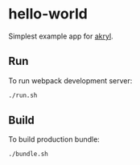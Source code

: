 # hello-world

Simplest example app for [akryl](https://github.com/akryl-kt).

## Run

To run webpack development server:

```bash
./run.sh
```

## Build

To build production bundle:

```bash
./bundle.sh
```
